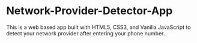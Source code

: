 # Network-Provider-Detector-App
This is a web based app built with HTML5, CSS3, and Vanilla JavaScript to detect your network provider after entering your phone number.
